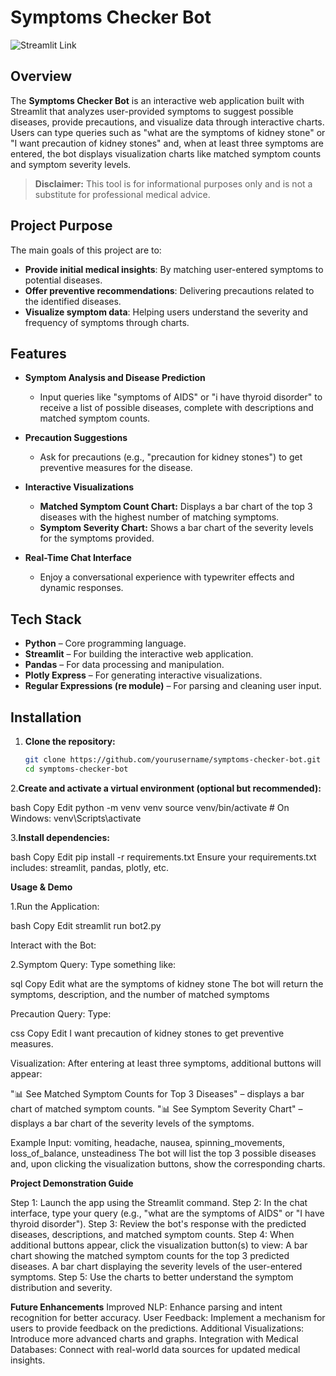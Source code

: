 # Symptoms Checker Bot

![Streamlit Link](https://medtecbot-3ryovtid4tji5trsty4hte.streamlit.app/)

## Overview

The **Symptoms Checker Bot** is an interactive web application built with Streamlit that analyzes user-provided symptoms to suggest possible diseases, provide precautions, and visualize data through interactive charts. Users can type queries such as "what are the symptoms of kidney stone" or "I want precaution of kidney stones" and, when at least three symptoms are entered, the bot displays visualization charts like matched symptom counts and symptom severity levels.

> **Disclaimer:** This tool is for informational purposes only and is not a substitute for professional medical advice.

## Project Purpose

The main goals of this project are to:
- **Provide initial medical insights**: By matching user-entered symptoms to potential diseases.
- **Offer preventive recommendations**: Delivering precautions related to the identified diseases.
- **Visualize symptom data**: Helping users understand the severity and frequency of symptoms through charts.

## Features

- **Symptom Analysis and Disease Prediction**  
  - Input queries like "symptoms of AIDS" or "i have thyroid disorder" to receive a list of possible diseases, complete with descriptions and matched symptom counts.
  
- **Precaution Suggestions**  
  - Ask for precautions (e.g., "precaution for kidney stones") to get preventive measures for the disease.
  
- **Interactive Visualizations**  
  - **Matched Symptom Count Chart:** Displays a bar chart of the top 3 diseases with the highest number of matching symptoms.
  - **Symptom Severity Chart:** Shows a bar chart of the severity levels for the symptoms provided.
  
- **Real-Time Chat Interface**  
  - Enjoy a conversational experience with typewriter effects and dynamic responses.

## Tech Stack

- **Python** – Core programming language.
- **Streamlit** – For building the interactive web application.
- **Pandas** – For data processing and manipulation.
- **Plotly Express** – For generating interactive visualizations.
- **Regular Expressions (re module)** – For parsing and cleaning user input.

## Installation

1. **Clone the repository:**
   ```bash
   git clone https://github.com/yourusername/symptoms-checker-bot.git
   cd symptoms-checker-bot
   
2.**Create and activate a virtual environment (optional but recommended):**

bash
Copy
Edit
python -m venv venv
source venv/bin/activate    # On Windows: venv\Scripts\activate

3.**Install dependencies:**

bash
Copy
Edit
pip install -r requirements.txt
Ensure your requirements.txt includes: streamlit, pandas, plotly, etc.

**Usage & Demo**

1.Run the Application:

bash
Copy
Edit
streamlit run bot2.py

Interact with the Bot:

2.Symptom Query: Type something like:

sql
Copy
Edit
what are the symptoms of kidney stone
The bot will return the symptoms, description, and the number of matched symptoms

Precaution Query: Type:

css
Copy
Edit
I want precaution of kidney stones
to get preventive measures.

Visualization: After entering at least three symptoms, additional buttons will appear:

"📊 See Matched Symptom Counts for Top 3 Diseases" – displays a bar chart of matched symptom counts.
"📊 See Symptom Severity Chart" – displays a bar chart of the severity levels of the symptoms.

Example Input:
vomiting, headache, nausea, spinning_movements, loss_of_balance, unsteadiness
The bot will list the top 3 possible diseases and, upon clicking the visualization buttons, show the corresponding charts.


**Project Demonstration Guide**

Step 1: Launch the app using the Streamlit command.
Step 2: In the chat interface, type your query (e.g., "what are the symptoms of AIDS" or "I have thyroid disorder").
Step 3: Review the bot's response with the predicted diseases, descriptions, and matched symptom counts.
Step 4: When additional buttons appear, click the visualization button(s) to view:
A bar chart showing the matched symptom counts for the top 3 predicted diseases.
A bar chart displaying the severity levels of the user-entered symptoms.
Step 5: Use the charts to better understand the symptom distribution and severity.

**Future Enhancements**
Improved NLP: Enhance parsing and intent recognition for better accuracy.
User Feedback: Implement a mechanism for users to provide feedback on the predictions.
Additional Visualizations: Introduce more advanced charts and graphs.
Integration with Medical Databases: Connect with real-world data sources for updated medical insights.
